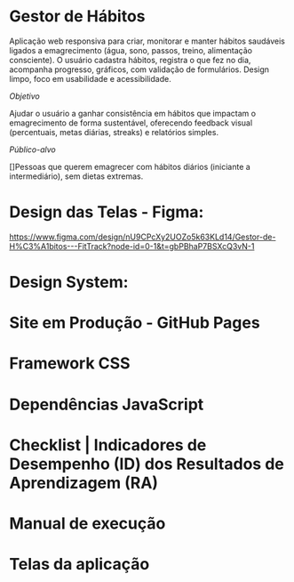 # Gestor de Hábitos
Aplicação web responsiva para criar, monitorar e manter hábitos saudáveis ligados a emagrecimento (água, sono, passos, treino, alimentação consciente). O usuário cadastra hábitos, registra o que fez no dia, acompanha progresso, gráficos, com validação de formulários. Design limpo, foco em usabilidade e acessibilidade.

*Objetivo*

Ajudar o usuário a ganhar consistência em hábitos que impactam o emagrecimento de forma sustentável, oferecendo feedback visual (percentuais, metas diárias, streaks) e relatórios simples.

*Público-alvo*

[]Pessoas que querem emagrecer com hábitos diários (iniciante a intermediário), sem dietas extremas.

# Design das Telas - Figma:

https://www.figma.com/design/nU9CPcXy2UOZo5k63KLd14/Gestor-de-H%C3%A1bitos---FitTrack?node-id=0-1&t=gbPBhaP7BSXcQ3vN-1

# Design System:

# Site em Produção - GitHub Pages

# Framework CSS

# Dependências JavaScript

# Checklist | Indicadores de Desempenho (ID) dos Resultados de Aprendizagem (RA)

# Manual de execução
 
# Telas da aplicação
